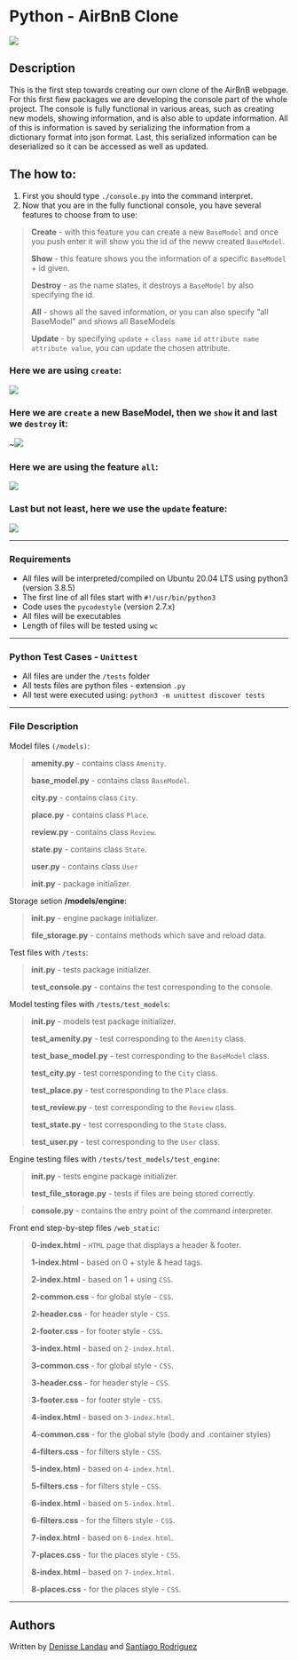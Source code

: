 # Python - AirBnB Clone

![](https://i.imgur.com/EKbgvKF.png)

## Description

This is the first step towards creating our own clone of the AirBnB webpage. For this first fiew packages we are developing the console part of the whole project. The console is fully functional in various areas, such as creating new models, showing information, and is also able to update information. All of this is information is saved by serializing the information from a dictionary format into json format. Last, this serialized information can be deserialized so it can be accessed as well as updated.

## The how to:

1) First you should type ``./console.py`` into the command interpret.
2) Now that you are in the fully functional console, you have several features to choose from to use:

> **Create** - with this feature you can create a new ``BaseModel`` and once you push enter it will show you the id of the neww created ``BaseModel``.
>
> **Show** - this feature shows you the information of a specific ``BaseModel`` + id given.
>
> **Destroy** - as the name states, it destroys a ``BaseModel`` by also specifying the id.
>
> **All** - shows all the saved information, or you can also specify "all BaseModel" and shows all BaseModels
>
> **Update** - by specifying ``update`` + ``class name`` ``id`` ``attribute name`` ``attribute value``, you can update the chosen attribute.

### Here we are using ``create``:

![](https://i.imgur.com/0r6pa16.jpg)

### Here we are ``create`` a new BaseModel, then we ``show`` it and last we ``destroy`` it:

~![](https://i.imgur.com/J7LMw6N.jpg)

### Here we are using the feature ``all``:

![](https://i.imgur.com/QFdx6Ji.jpg)

### Last but not least, here we use the ``update`` feature:

![](https://i.imgur.com/aolvu6D.jpg)

---

### Requirements

- All files will be interpreted/compiled on Ubuntu 20.04 LTS using python3 (version 3.8.5)
- The first line of all files start with ``#!/usr/bin/python3``
- Code uses the ``pycodestyle`` (version 2.7.x)
- All files will be executables
- Length of files will be tested using ``wc``

---
### Python Test Cases - ``Unittest``

- All files are under the ``/tests`` folder
- All tests files are python files - extension ``.py``
- All test were executed using: ``python3 -m unittest discover tests``

---

### File Description

Model files ``(/models)``:
>**amenity.py** - contains class ``Amenity``.
>
>**base_model.py** - contains class ``BaseModel``.
>
>**city.py** - contains class ``City``.
>
> **place.py** - contains class ``Place``.
>
> **review.py** - contains class ``Review``.
>
> **state.py** - contains class ``State``.
>
> **user.py** - contains class ``User``
>
> **__init__.py** - package initializer.

Storage setion **/models/engine**:

>**__init__.py** - engine package initializer.
>
> **file_storage.py** - contains methods which save and reload data.

Test files with ``/tests``:
>**__init__.py** - tests package initializer.
>
>**test_console.py** - contains the test corresponding to the console.

Model testing files with ``/tests/test_models``:
>**__init__.py** - models test package initializer.
>
>**test_amenity.py** - test corresponding to the ``Amenity`` class.
>
>**test_base_model.py** - test corresponding to the ``BaseModel`` class.
>
>**test_city.py** - test corresponding to the ``City`` class.
>
>**test_place.py** - test corresponding to the ``Place`` class.
>
>**test_review.py** - test corresponding to the ``Review`` class.
>
>**test_state.py** - test corresponding to the ``State`` class.
>
>**test_user.py** - test corresponding to the ``User`` class.

Engine testing files with ``/tests/test_models/test_engine``:
>**__init__.py** - tests engine package initializer.
>
>**test_file_storage.py** - tests if files are being stored correctly.

>**console.py** - contains the entry point of the command interpreter.

Front end step-by-step files ``/web_static``:
>**0-index.html** - ``HTML`` page that displays a header & footer.
>
>**1-index.html** - based on 0 + style & head tags.
>
>**2-index.html** - based on 1 + using ``CSS``.
>
>**2-common.css** - for global style - ``CSS``.
>
>**2-header.css** - for header style - ``CSS``.
>
>**2-footer.css** - for footer style - ``CSS``.
>
>**3-index.html** - based on ``2-index.html``.
>
>**3-common.css** - for global style - ``CSS``.
>
>**3-header.css** - for header style - ``CSS``.
>
>**3-footer.css** - for footer style - ``CSS``.
>
>**4-index.html** - based on ``3-index.html``.
>
>**4-common.css** - for the global style (body and .container styles)
>
>**4-filters.css** - for filters style - ``CSS``.
>
>**5-index.html** - based on ``4-index.html``.
>
>**5-filters.css** - for filters style - ``CSS``.
>
>**6-index.html** - based on ``5-index.html``.
>
>**6-filters.css** - for the filters style - ``CSS``.
>
>**7-index.html** - based on ``6-index.html``.
>
>**7-places.css** - for the places style - ``CSS``.
>
>**8-index.html** - based on ``7-index.html``.
>
>**8-places.css** - for the places style - ``CSS``.
---

## Authors

Written by [Denisse Landau](https://www.linkedin.com/in/denisselandau/ "Denisse Landau") and [Santiago Rodriguez](https://www.linkedin.com/in/santiago-rodriguez-a1901b246 "Santiago Rodriguez")
